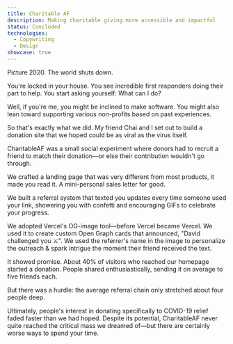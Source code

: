 ```yaml
---
title: Charitable AF
description: Making charitable giving more accessible and impactful
status: Concluded
technologies:
  - Copywriting
  - Design
showcase: true
---
```


Picture 2020. The world shuts down.

You're locked in your house. You see incredible first responders doing their part to help. You start asking yourself: What can I do?

Well, if you're me, you might be inclined to make software. You might also lean toward supporting various non-profits based on past experiences.

So that's exactly what we did. My friend Chai and I set out to build a donation site that we hoped could be as viral as the virus itself.

CharitableAF was a small social experiment where donors had to recruit a friend to match their donation—or else their contribution wouldn't go through.

We crafted a landing page that was very different from most products, it made you read it. A mini-personal sales letter for good.

We built a referral system that texted you updates every time someone used your link, showering you with confetti and encouraging GIFs to celebrate your progress.

We adopted Vercel's OG-image tool—before Vercel became Vercel. 
We used it to create custom Open Graph cards that announced, "David challenged you ⚔️". We used the referrer's name in the image to personalize the outreach & spark intrigue the moment their friend received the text. 

It showed promise. About 40% of visitors who reached our homepage started a donation. People shared enthusiastically, sending it on average to five friends each.

But there was a hurdle: the average referral chain only stretched about four people deep.

Ultimately, people's interest in donating specifically to COVID-19 relief faded faster than we had hoped. Despite its potential, CharitableAF never quite reached the critical mass we dreamed of—but there are certainly worse ways to spend your time.